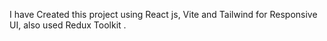 I have Created this project using React js, Vite and Tailwind for Responsive UI, also used Redux Toolkit .
